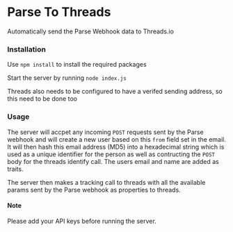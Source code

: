 # Parse To Threads
Automatically send the Parse Webhook data to Threads.io

### Installation

Use `npm install` to install the required packages

Start the server by running `node index.js`

Threads also needs to be configured to have a verifed sending address, so this need to be done too

### Usage

The server will accpet any incoming `POST` requests sent by the Parse webhook and will create a new user
based on this `from` field set in the email. It will then hash this email address (MD5) into a hexadecimal string which is
used as a unique identifier for the person as well as contructing the `POST` body for the threads identify call.
The users email and name are added as traits.

The server then makes a tracking call to threads with all the available params sent by the Parse webhook as properties to threads.

#### Note

Please add your API keys before running the server. 
